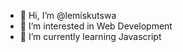 - 👋 Hi, I’m @lemiskutswa
- 👀 I’m interested in Web Development 
- 🌱 I’m currently learning Javascript



<!---
lemiskutswa/lemiskutswa is a ✨ special ✨ repository because its `README.md` (this file) appears on your GitHub profile.
You can click the Preview link to take a look at your changes.
--->
